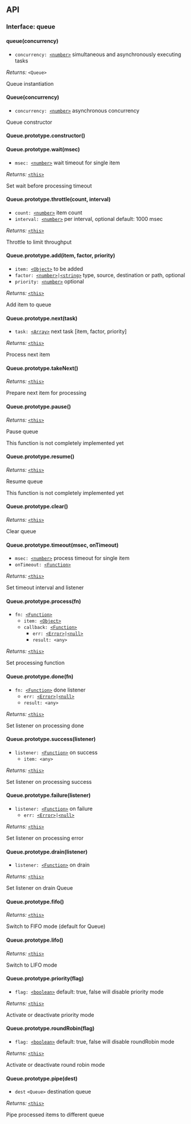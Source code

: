 ## API

### Interface: queue

#### queue(concurrency)

  - `concurrency: `[`<number>`] simultaneous and asynchronously executing tasks

*Returns:* `<Queue>`

Queue instantiation


#### Queue(concurrency)

  - `concurrency: `[`<number>`] asynchronous concurrency

Queue constructor


#### Queue.prototype.constructor()



#### Queue.prototype.wait(msec)

  - `msec: `[`<number>`] wait timeout for single item

*Returns:* [`<this>`]

Set wait before processing timeout


#### Queue.prototype.throttle(count, interval)

  - `count: `[`<number>`] item count
  - `interval: `[`<number>`] per interval, optional default: 1000 msec

*Returns:* [`<this>`]

Throttle to limit throughput


#### Queue.prototype.add(item, factor, priority)

  - `item: `[`<Object>`] to be added
  - `factor: `[`<number>`]` | `[`<string>`] type, source, destination or path,
        optional
  - `priority: `[`<number>`] optional

*Returns:* [`<this>`]

Add item to queue


#### Queue.prototype.next(task)

  - `task: `[`<Array>`] next task [item, factor, priority]

*Returns:* [`<this>`]

Process next item


#### Queue.prototype.takeNext()


*Returns:* [`<this>`]

Prepare next item for processing


#### Queue.prototype.pause()


*Returns:* [`<this>`]

Pause queue

This function is not completely implemented yet


#### Queue.prototype.resume()


*Returns:* [`<this>`]

Resume queue

This function is not completely implemented yet


#### Queue.prototype.clear()


*Returns:* [`<this>`]

Clear queue


#### Queue.prototype.timeout(msec, onTimeout)

  - `msec: `[`<number>`] process timeout for single item
  - `onTimeout: `[`<Function>`]

*Returns:* [`<this>`]

Set timeout interval and listener


#### Queue.prototype.process(fn)

  - `fn: `[`<Function>`]
    - `item: `[`<Object>`]
    - `callback: `[`<Function>`]
      - `err: `[`<Error>`]` | `[`<null>`]
      - `result: <any>`

*Returns:* [`<this>`]

Set processing function


#### Queue.prototype.done(fn)

  - `fn: `[`<Function>`] done listener
    - `err: `[`<Error>`]` | `[`<null>`]
    - `result: <any>`

*Returns:* [`<this>`]

Set listener on processing done


#### Queue.prototype.success(listener)

  - `listener: `[`<Function>`] on success
    - `item: <any>`

*Returns:* [`<this>`]

Set listener on processing success


#### Queue.prototype.failure(listener)

  - `listener: `[`<Function>`] on failure
    - `err: `[`<Error>`]` | `[`<null>`]

*Returns:* [`<this>`]

Set listener on processing error


#### Queue.prototype.drain(listener)

  - `listener: `[`<Function>`] on drain

*Returns:* [`<this>`]

Set listener on drain Queue


#### Queue.prototype.fifo()


*Returns:* [`<this>`]

Switch to FIFO mode (default for Queue)


#### Queue.prototype.lifo()


*Returns:* [`<this>`]

Switch to LIFO mode


#### Queue.prototype.priority(flag)

  - `flag: `[`<boolean>`] default: true, false will disable priority mode

*Returns:* [`<this>`]

Activate or deactivate priority mode


#### Queue.prototype.roundRobin(flag)

  - `flag: `[`<boolean>`] default: true, false will disable roundRobin mode

*Returns:* [`<this>`]

Activate or deactivate round robin mode


#### Queue.prototype.pipe(dest)

  - `dest` `<Queue>` destination queue

*Returns:* [`<this>`]

Pipe processed items to different queue


[`<Object>`]: https://developer.mozilla.org/en-US/docs/Web/JavaScript/Reference/Global_Objects/Object
[`<Date>`]: https://developer.mozilla.org/en-US/docs/Web/JavaScript/Reference/Global_Objects/Date
[`<Function>`]: https://developer.mozilla.org/en-US/docs/Web/JavaScript/Reference/Global_Objects/Function
[`<RegExp>`]: https://developer.mozilla.org/en-US/docs/Web/JavaScript/Reference/Global_Objects/RegExp
[`<DataView>`]: https://developer.mozilla.org/en-US/docs/Web/JavaScript/Reference/Global_Objects/DataView
[`<Map>`]: https://developer.mozilla.org/en-US/docs/Web/JavaScript/Reference/Global_Objects/Map
[`<WeakMap>`]: https://developer.mozilla.org/en-US/docs/Web/JavaScript/Reference/Global_Objects/WeakMap
[`<Set>`]: https://developer.mozilla.org/en-US/docs/Web/JavaScript/Reference/Global_Objects/Set
[`<WeakSet>`]: https://developer.mozilla.org/en-US/docs/Web/JavaScript/Reference/Global_Objects/WeakSet
[`<Array>`]: https://developer.mozilla.org/en-US/docs/Web/JavaScript/Reference/Global_Objects/Array
[`<ArrayBuffer>`]: https://developer.mozilla.org/en-US/docs/Web/JavaScript/Reference/Global_Objects/ArrayBuffer
[`<Int8Array>`]: https://developer.mozilla.org/en-US/docs/Web/JavaScript/Reference/Global_Objects/Int8Array
[`<Uint8Array>`]: https://developer.mozilla.org/en-US/docs/Web/JavaScript/Reference/Global_Objects/Uint8Array
[`<Uint8ClampedArray>`]: https://developer.mozilla.org/en-US/docs/Web/JavaScript/Reference/Global_Objects/Uint8ClampedArray
[`<Int16Array>`]: https://developer.mozilla.org/en-US/docs/Web/JavaScript/Reference/Global_Objects/Int16Array
[`<Uint16Array>`]: https://developer.mozilla.org/en-US/docs/Web/JavaScript/Reference/Global_Objects/Uint16Array
[`<Int32Array>`]: https://developer.mozilla.org/en-US/docs/Web/JavaScript/Reference/Global_Objects/Int32Array
[`<Uint32Array>`]: https://developer.mozilla.org/en-US/docs/Web/JavaScript/Reference/Global_Objects/Uint32Array
[`<Float32Array>`]: https://developer.mozilla.org/en-US/docs/Web/JavaScript/Reference/Global_Objects/Float32Array
[`<Float64Array>`]: https://developer.mozilla.org/en-US/docs/Web/JavaScript/Reference/Global_Objects/Float64Array
[`<Error>`]: https://developer.mozilla.org/en-US/docs/Web/JavaScript/Reference/Global_Objects/Error
[`<EvalError>`]: https://developer.mozilla.org/en-US/docs/Web/JavaScript/Reference/Global_Objects/EvalError
[`<TypeError>`]: https://developer.mozilla.org/en-US/docs/Web/JavaScript/Reference/Global_Objects/TypeError
[`<RangeError>`]: https://developer.mozilla.org/en-US/docs/Web/JavaScript/Reference/Global_Objects/RangeError
[`<SyntaxError>`]: https://developer.mozilla.org/en-US/docs/Web/JavaScript/Reference/Global_Objects/SyntaxError
[`<ReferenceError>`]: https://developer.mozilla.org/en-US/docs/Web/JavaScript/Reference/Global_Objects/ReferenceError
[`<boolean>`]: https://developer.mozilla.org/en-US/docs/Web/JavaScript/Data_structures#Boolean_type
[`<null>`]: https://developer.mozilla.org/en-US/docs/Web/JavaScript/Data_structures#Null_type
[`<undefined>`]: https://developer.mozilla.org/en-US/docs/Web/JavaScript/Data_structures#Undefined_type
[`<number>`]: https://developer.mozilla.org/en-US/docs/Web/JavaScript/Data_structures#Number_type
[`<string>`]: https://developer.mozilla.org/en-US/docs/Web/JavaScript/Data_structures#String_type
[`<symbol>`]: https://developer.mozilla.org/en-US/docs/Web/JavaScript/Data_structures#Symbol_type
[`<Primitive>`]: https://developer.mozilla.org/en-US/docs/Glossary/Primitive
[`<Iterable>`]: https://developer.mozilla.org/en-US/docs/Web/JavaScript/Reference/Iteration_protocols
[`<this>`]: https://developer.mozilla.org/en-US/docs/Web/JavaScript/Reference/Operators/this